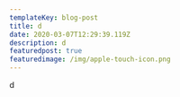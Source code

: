 ```yaml
---
templateKey: blog-post
title: d
date: 2020-03-07T12:29:39.119Z
description: d
featuredpost: true
featuredimage: /img/apple-touch-icon.png
---
```

d